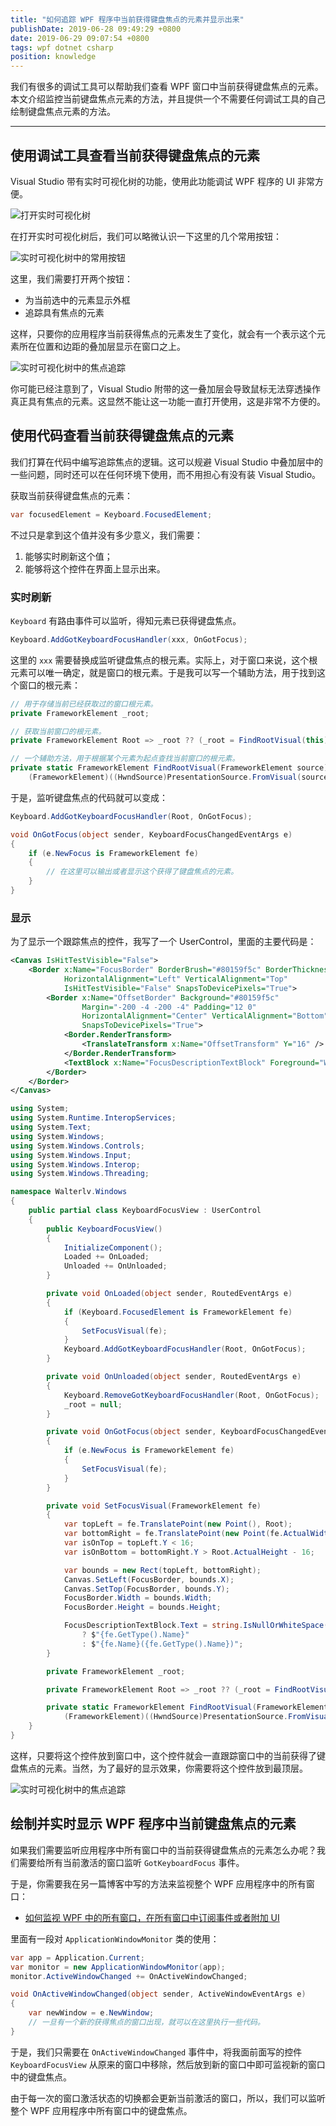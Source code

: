 ```yaml
---
title: "如何追踪 WPF 程序中当前获得键盘焦点的元素并显示出来"
publishDate: 2019-06-28 09:49:29 +0800
date: 2019-06-29 09:07:54 +0800
tags: wpf dotnet csharp
position: knowledge
---
```


我们有很多的调试工具可以帮助我们查看 WPF 窗口中当前获得键盘焦点的元素。本文介绍监控当前键盘焦点元素的方法，并且提供一个不需要任何调试工具的自己绘制键盘焦点元素的方法。

---

<div id="toc"></div>

## 使用调试工具查看当前获得键盘焦点的元素

Visual Studio 带有实时可视化树的功能，使用此功能调试 WPF 程序的 UI 非常方便。

![打开实时可视化树](/static/posts/2019-06-28-08-58-54.png)

在打开实时可视化树后，我们可以略微认识一下这里的几个常用按钮：

![实时可视化树中的常用按钮](/static/posts/2019-06-28-09-03-11.png)

这里，我们需要打开两个按钮：

- 为当前选中的元素显示外框
- 追踪具有焦点的元素

这样，只要你的应用程序当前获得焦点的元素发生了变化，就会有一个表示这个元素所在位置和边距的叠加层显示在窗口之上。

![实时可视化树中的焦点追踪](/static/posts/2019-06-28-live-visual-tree-track-focused-element.gif)

你可能已经注意到了，Visual Studio 附带的这一叠加层会导致鼠标无法穿透操作真正具有焦点的元素。这显然不能让这一功能一直打开使用，这是非常不方便的。

## 使用代码查看当前获得键盘焦点的元素

我们打算在代码中编写追踪焦点的逻辑。这可以规避 Visual Studio 中叠加层中的一些问题，同时还可以在任何环境下使用，而不用担心有没有装 Visual Studio。

获取当前获得键盘焦点的元素：

```csharp
var focusedElement = Keyboard.FocusedElement;
```

不过只是拿到这个值并没有多少意义，我们需要：

1. 能够实时刷新这个值；
1. 能够将这个控件在界面上显示出来。

### 实时刷新

`Keyboard` 有路由事件可以监听，得知元素已获得键盘焦点。

```csharp
Keyboard.AddGotKeyboardFocusHandler(xxx, OnGotFocus);
```

这里的 `xxx` 需要替换成监听键盘焦点的根元素。实际上，对于窗口来说，这个根元素可以唯一确定，就是窗口的根元素。于是我可以写一个辅助方法，用于找到这个窗口的根元素：

```csharp
// 用于存储当前已经获取过的窗口根元素。
private FrameworkElement _root;

// 获取当前窗口的根元素。
private FrameworkElement Root => _root ?? (_root = FindRootVisual(this));

// 一个辅助方法，用于根据某个元素为起点查找当前窗口的根元素。
private static FrameworkElement FindRootVisual(FrameworkElement source) =>
    (FrameworkElement)((HwndSource)PresentationSource.FromVisual(source)).RootVisual;
```

于是，监听键盘焦点的代码就可以变成：

```csharp
Keyboard.AddGotKeyboardFocusHandler(Root, OnGotFocus);

void OnGotFocus(object sender, KeyboardFocusChangedEventArgs e)
{
    if (e.NewFocus is FrameworkElement fe)
    {
        // 在这里可以输出或者显示这个获得了键盘焦点的元素。
    }
}
```

### 显示

为了显示一个跟踪焦点的控件，我写了一个 UserControl，里面的主要代码是：

```xml
<Canvas IsHitTestVisible="False">
    <Border x:Name="FocusBorder" BorderBrush="#80159f5c" BorderThickness="4"
            HorizontalAlignment="Left" VerticalAlignment="Top"
            IsHitTestVisible="False" SnapsToDevicePixels="True">
        <Border x:Name="OffsetBorder" Background="#80159f5c"
                Margin="-200 -4 -200 -4" Padding="12 0"
                HorizontalAlignment="Center" VerticalAlignment="Bottom"
                SnapsToDevicePixels="True">
            <Border.RenderTransform>
                <TranslateTransform x:Name="OffsetTransform" Y="16" />
            </Border.RenderTransform>
            <TextBlock x:Name="FocusDescriptionTextBlock" Foreground="White" HorizontalAlignment="Center" />
        </Border>
    </Border>
</Canvas>
```

```csharp
using System;
using System.Runtime.InteropServices;
using System.Text;
using System.Windows;
using System.Windows.Controls;
using System.Windows.Input;
using System.Windows.Interop;
using System.Windows.Threading;

namespace Walterlv.Windows
{
    public partial class KeyboardFocusView : UserControl
    {
        public KeyboardFocusView()
        {
            InitializeComponent();
            Loaded += OnLoaded;
            Unloaded += OnUnloaded;
        }

        private void OnLoaded(object sender, RoutedEventArgs e)
        {
            if (Keyboard.FocusedElement is FrameworkElement fe)
            {
                SetFocusVisual(fe);
            }
            Keyboard.AddGotKeyboardFocusHandler(Root, OnGotFocus);
        }

        private void OnUnloaded(object sender, RoutedEventArgs e)
        {
            Keyboard.RemoveGotKeyboardFocusHandler(Root, OnGotFocus);
            _root = null;
        }

        private void OnGotFocus(object sender, KeyboardFocusChangedEventArgs e)
        {
            if (e.NewFocus is FrameworkElement fe)
            {
                SetFocusVisual(fe);
            }
        }

        private void SetFocusVisual(FrameworkElement fe)
        {
            var topLeft = fe.TranslatePoint(new Point(), Root);
            var bottomRight = fe.TranslatePoint(new Point(fe.ActualWidth, fe.ActualHeight), Root);
            var isOnTop = topLeft.Y < 16;
            var isOnBottom = bottomRight.Y > Root.ActualHeight - 16;

            var bounds = new Rect(topLeft, bottomRight);
            Canvas.SetLeft(FocusBorder, bounds.X);
            Canvas.SetTop(FocusBorder, bounds.Y);
            FocusBorder.Width = bounds.Width;
            FocusBorder.Height = bounds.Height;

            FocusDescriptionTextBlock.Text = string.IsNullOrWhiteSpace(fe.Name)
                ? $"{fe.GetType().Name}"
                : $"{fe.Name}({fe.GetType().Name})";
        }

        private FrameworkElement _root;

        private FrameworkElement Root => _root ?? (_root = FindRootVisual(this));

        private static FrameworkElement FindRootVisual(FrameworkElement source) =>
            (FrameworkElement)((HwndSource)PresentationSource.FromVisual(source)).RootVisual;
    }
}
```

这样，只要将这个控件放到窗口中，这个控件就会一直跟踪窗口中的当前获得了键盘焦点的元素。当然，为了最好的显示效果，你需要将这个控件放到最顶层。

![实时可视化树中的焦点追踪](/static/posts/2019-06-28-focused-element.gif)

## 绘制并实时显示 WPF 程序中当前键盘焦点的元素

如果我们需要监听应用程序中所有窗口中的当前获得键盘焦点的元素怎么办呢？我们需要给所有当前激活的窗口监听 `GotKeyboardFocus` 事件。

于是，你需要我在另一篇博客中写的方法来监视整个 WPF 应用程序中的所有窗口：

- [如何监视 WPF 中的所有窗口，在所有窗口中订阅事件或者附加 UI](/post/how-to-monitor-all-windows-of-wpf-application)

里面有一段对 `ApplicationWindowMonitor` 类的使用：

```csharp
var app = Application.Current;
var monitor = new ApplicationWindowMonitor(app);
monitor.ActiveWindowChanged += OnActiveWindowChanged;

void OnActiveWindowChanged(object sender, ActiveWindowEventArgs e)
{
    var newWindow = e.NewWindow;
    // 一旦有一个新的获得焦点的窗口出现，就可以在这里执行一些代码。
}
```

于是，我们只需要在 `OnActiveWindowChanged` 事件中，将我面前面写的控件 `KeyboardFocusView` 从原来的窗口中移除，然后放到新的窗口中即可监视新的窗口中的键盘焦点。

由于每一次的窗口激活状态的切换都会更新当前激活的窗口，所以，我们可以监听整个 WPF 应用程序中所有窗口中的键盘焦点。
